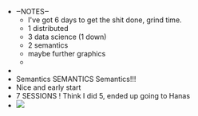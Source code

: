 - ‒NOTES‒ 
    - I've got 6 days to get the shit done, grind time.
    - 1 distributed
    - 3 data science (1 down) 
    - 2 semantics 
    - maybe further graphics
    - 
- 
- Semantics SEMANTICS Semantics!!! 
- Nice and early start
- 7 SESSIONS ! Think I did 5, ended up going to Hanas
- ![](local:///home/mali/remnote/remnote-614c8a3b6997e6001643dfce/files/XjUxH3iT4-ESBuGc6_7FnnUPICRQD7yRHcyJhho8L0s1viSK0_2YYq5_9sx4KG5XKB8TLDoNGMid4An9y2XnJv8Jv7Qf4f6szKTTlBBf6MMzm2XPbodAIMbJwgeVRVLR.png) 
